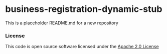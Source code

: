 # business-registration-dynamic-stub

This is a placeholder README.md for a new repository

### License

This code is open source software licensed under
the [Apache 2.0 License]("http://www.apache.org/licenses/LICENSE-2.0.html")